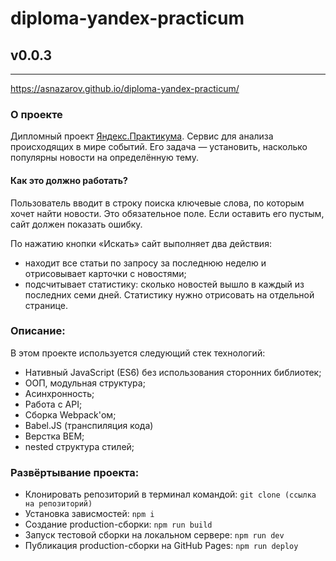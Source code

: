 # diploma-yandex-practicum
## v0.0.3
---
https://asnazarov.github.io/diploma-yandex-practicum/

### О проекте
Дипломный проект [Яндекс.Практикума](https://praktikum.yandex.ru/web). Cервис для анализа происходящих в мире событий. Его задача — установить, насколько популярны новости на определённую тему.

#### Как это должно работать?
Пользователь вводит в строку поиска ключевые слова, по которым хочет найти новости. Это обязательное поле. Если оставить его пустым, сайт должен показать ошибку.

По нажатию кнопки «Искать» сайт выполняет два действия:
* находит все статьи по запросу за последнюю неделю и отрисовывает карточки с новостями;
* подсчитывает статистику: сколько новостей вышло в каждый из последних семи дней. Статистику нужно отрисовать на отдельной странице.

### Описание:
В этом проекте используется следующий стек технологий:

* Нативный JavaScript (ES6) без использования сторонних библиотек;
* ООП, модульная структура;
* Асинхронность;
* Работа с API;
* Сборка Webpack'ом;
* Babel.JS (транспиляция кода)
* Верстка BEM;
* nested структура стилей;

### Развёртывание проекта:
* Клонировать репозиторий в терминал командой: ```git clone (ссылка на репозиторий)```
* Установка зависмостей: ```npm i```
* Создание production-сборки: ```npm run build```
* Запуск тестовой сборки на локальном сервере: ```npm run dev```
* Публикация production-сборки на GitHub Pages: ```npm run deploy```
